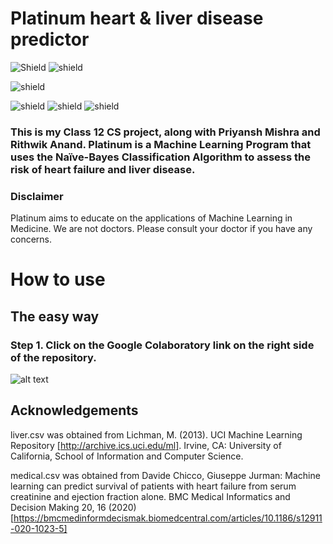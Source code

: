 # Platinum heart & liver disease predictor
![Shield](https://img.shields.io/aur/license/android-studio)
![shield](https://img.shields.io/github/repo-size/realaryanpatil/Platinum)

![shield](https://img.shields.io/badge/Language-Python3-x)

![shield](https://img.shields.io/badge/Modules%20Used-x)
![shield](https://img.shields.io/badge/Pandas-blue)
![shield](https://img.shields.io/badge/sklearn-blue)

### This is my Class 12 CS project, along with Priyansh Mishra and Rithwik Anand. Platinum is a Machine Learning Program that uses the Naïve-Bayes Classification Algorithm to assess the risk of heart failure and liver disease.

### Disclaimer
Platinum aims to educate on the applications of Machine Learning in Medicine. We are not doctors. Please consult your doctor if you have any concerns.

# How to use
## The easy way
### Step 1. Click on the Google Colaboratory link on the right side of the repository.
![alt text](https://github.com/realaryanpatil/Platinum/blob/master/media1.png?raw=true)

## Acknowledgements
liver.csv was obtained from Lichman, M. (2013). UCI Machine Learning Repository [http://archive.ics.uci.edu/ml]. Irvine, CA: University of California, School of Information and Computer Science.

medical.csv was obtained from Davide Chicco, Giuseppe Jurman: Machine learning can predict survival of patients with heart failure from serum creatinine and ejection fraction alone. BMC Medical Informatics and Decision Making 20, 16 (2020) [https://bmcmedinformdecismak.biomedcentral.com/articles/10.1186/s12911-020-1023-5]

